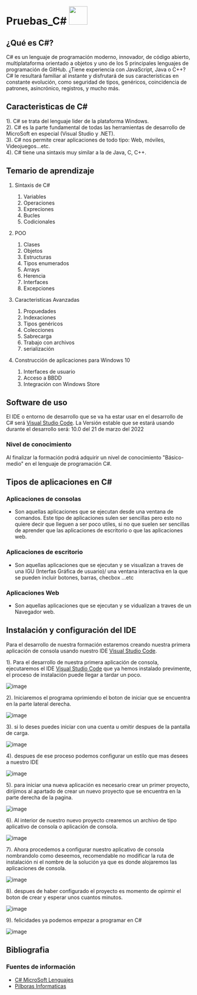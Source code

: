 # Pruebas_C# <img alt="" style="width: 50px; height: 50px;" class="" src="https://tse3.mm.bing.net/th?id=OIP.dDiDKax3YyAEQsjMXkrPoAHaHa&amp;pid=Api&amp;P=0" id="yui_3_5_1_1_1682280372914_520">

## ¿Qué es C#?

C# es un lenguaje de programación moderno, innovador, de código abierto, multiplataforma orientado a objetos y uno de los 5 principales lenguajes de programación de GitHub. ¿Tiene experiencia con JavaScript, Java o C++? C# le resultará familiar al instante y disfrutará de sus características en constante evolución, como seguridad de tipos, genéricos, coincidencia de patrones, asincrónico, registros, y mucho más.


## Caracteristicas de C#

1). C# se trata del lenguaje lider de la plataforma Windows.<br>
2). C# es la parte fundamental de todas las herramientas de desarrollo de MicroSoft en especial (Visual Studio y .NET).<br>
3). C# nos permite crear aplicaciones de todo tipo: Web, móviles, Videojuegos...etc.<br>
4). C# tiene una sintaxis muy similar a la de Java, C, C++.<br>


## Temario de aprendizaje

1. Sintaxis de C#
   1. Variables 
   2. Operaciones 
   3. Expreciones 
   4. Bucles 
   5. Codicionales 

2. POO
   1. Clases 
   2. Objetos 
   3. Estructuras 
   4. Tipos enumerados 
   5. Arrays 
   6. Herencia 
   7. Interfaces 
   8. Excepciones 

3. Caracteristícas Avanzadas 
    1. Propuedades  
    2. Indexaciones 
    3. Tipos genéricos 
    4. Colecciones 
    5. Sabrecarga  
    6. Trabajo con archivos 
    7. serialización 

4. Construcción de aplicaciones para Windows 10
    1. Interfaces de usuario <br>
    2. Acceso a BBDD <br>
    3. Integración con Windows Store <br>

## Software de uso 
El IDE o entorno de desarrollo que se va ha estar usar en el desarrollo de C# será [Visual Studio Code](https://code.visualstudio.com/ "Viaula Studio Code"). La Versión estable que se estará usando durante el desarrollo será: 10.0 del 21 de marzo del 2022

### Nivel de conocimiento 
 Al finalizar la formación podrá adquirir un nivel de conocimiento "Básico-medio" en el lenguaje de programación C#.

## Tipos de aplicaciones en C#

### Aplicaciones de consolas

  - Son aquellas aplicaciones que se ejecutan desde una ventana de comandos. Este tipo de aplicaciones sulen ser sencillas pero esto no quiere decir que lleguen a ser
  poco utiles, si no que suelen ser sencillas de aprender que las aplicaciones de escritorio o que las aplicaciones web.
 
### Aplicaciones de escritorio
  
  - Son aquellas aplicaciones  que se ejecutan y se visualizan a traves de una IGU (Interfas Gráfica de usuario)/ una ventana interactiva en la que se pueden incluir botones, barras, checbox ...etc
  
### Aplicaciones Web

  - Son aquellas aplicaciones que se ejecutan y se vidualizan a traves de un Navegador web.

## Instalación y configuración del IDE

 Para el desarrollo de nuestra formación estaremos creando nuestra primera aplicación de consola usando nuestro IDE [Visual Studio Code](https://code.visualstudio.com/ "Viaula Studio Code").

1). Para el desarrollo de nuestra primera aplicación de consola, ejecutaremos el IDE [Visual Studio Code](https://code.visualstudio.com/ "Viaula Studio Code") que  ya hemos instalado previmente, el proceso de instalación puede llegar a tardar un poco.

![image](https://github.com/Brayan-Hc11/Practicas_de_C-/assets/118775234/456ef856-795f-4e46-9257-3246b4496d6f)


2). Iniciaremos el programa oprimiendo el boton de iniciar que se encuentra en la parte lateral derecha.

![image](https://user-images.githubusercontent.com/118775234/236587434-a8a59037-de13-4c82-b2f5-df3b87d26f42.png)

3). si lo deses puedes iniciar con una cuenta u omitir despues de la pantalla de carga.

![image](https://user-images.githubusercontent.com/118775234/236587737-65d7c5e9-90e8-47ae-85ab-70489364aa14.png)

4). despues de ese proceso podemos configurar un estilo que mas desees a nuestro IDE 

![image](https://user-images.githubusercontent.com/118775234/236588142-12f60422-ba46-46ef-815d-584c7c83ac47.png)

5). para iniciar una nueva aplicación es necesario crear un primer proyecto, dirijimos al apartado de crear un nuevo proyecto que se encuentra en la parte derecha de la pagina. 

![image](https://user-images.githubusercontent.com/118775234/236588531-3c495daf-fafe-45fb-aecb-9ca8891413b9.png)

6). Al interior de nuestro nuevo proyecto crearemos un archivo de tipo aplicativo de consola o aplicación de consola. 

![image](https://user-images.githubusercontent.com/118775234/236589022-f04ec608-aae2-4909-9797-89710478ae91.png)

7). Ahora procedemos a configurar nuestro aplicativo de consola nombrandolo como deseemos, recomendable no modificar la ruta de instalación ni el nombre de la solución ya que es donde alojaremos las aplicaciones de consola.

![image](https://user-images.githubusercontent.com/118775234/236589286-357f1ade-9908-4f33-b984-8c896026e283.png)

8). despues de haber configurado el proyecto es momento de opirmir el boton de crear y esperar unos cuantos minutos.

![image](https://user-images.githubusercontent.com/118775234/236590000-c36aa069-9ebf-46b4-8863-4a4c4ccfe5cb.png)

9). felicidades ya podemos empezar a programar en C#   

![image](https://user-images.githubusercontent.com/118775234/236590376-2d4a1d15-5457-4131-a024-2ef447fe8552.png)

## Bibliografia
### Fuentes de información 
- <a href="https://dotnet.microsoft.com/es-es/languages/csharp"> C# MicroSoft Lenguajes </a>
- <a href="https://www.youtube.com/playlist?list=PLU8oAlHdN5BmpIQGDSHo5e1r4ZYWQ8m4B"> Pilboras Informaticas </a>
